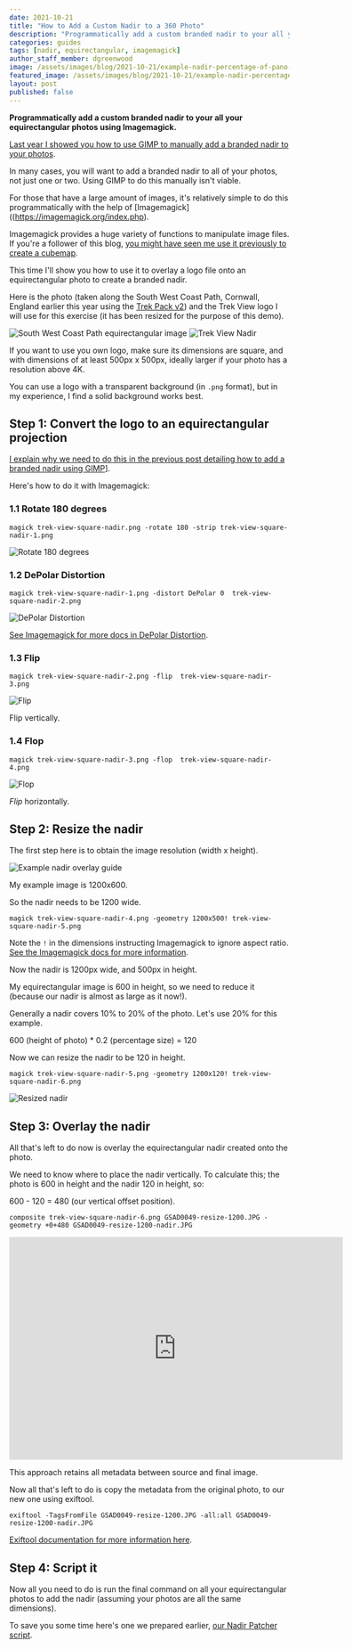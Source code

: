 ```yaml
---
date: 2021-10-21
title: "How to Add a Custom Nadir to a 360 Photo"
description: "Programmatically add a custom branded nadir to your all your equirectangular photos using Imagemagick."
categories: guides
tags: [nadir, equirectangular, imagemagick]
author_staff_member: dgreenwood
image: /assets/images/blog/2021-10-21/example-nadir-percentage-of-pano-meta.jpeg
featured_image: /assets/images/blog/2021-10-21/example-nadir-percentage-of-pano-sm.jpeg
layout: post
published: false
---
```


**Programmatically add a custom branded nadir to your all your equirectangular photos using Imagemagick.**

[Last year I showed you how to use GIMP to manually add a branded nadir to your photos](/blog/2020/adding-a-custom-nadir-to-360-video-photo).

In many cases, you will want to add a branded nadir to all of your photos, not just one or two. Using GIMP to do this manually isn't viable.

For those that have a large amount of images, it's relatively simple to do this programmatically with the help of [Imagemagick]((https://imagemagick.org/index.php).

Imagemagick provides a huge variety of functions to manipulate image files. If you're a follower of this blog, [you might have seen me use it previously to create a cubemap](/blog/2021/reverse-engineering-gopro-360-file-format-part-3).

This time I'll show you how to use it to overlay a logo file onto an equirectangular photo to create a branded nadir.

Here is the photo (taken along the South West Coast Path, Cornwall, England earlier this year using the [Trek Pack v2](/trek-pack)) and the Trek View logo I will use for this exercise (it has been resized for the purpose of this demo).

<img class="img-fluid" src="/assets/images/blog/2021-10-21/GSAD0049-resize-1200-nadir" alt="South West Coast Path equirectangular image" title="South West Coast Path equirectangular image" />

<img class="img-fluid" src="/assets/images/blog/2021-10-21/trek-view-square-nadir.png" alt="Trek View Nadir" title="Trek View Nadir" />

If you want to use you own logo, make sure its dimensions are square, and with dimensions of at least 500px x 500px, ideally larger if your photo has a resolution above 4K.

You can use a logo with a transparent background (in `.png` format), but in my experience, I find a solid background works best.

## Step 1: Convert the logo to an equirectangular projection

[I explain why we need to do this in the previous post detailing how to add a branded nadir using GIMP](/blog/2020/adding-a-custom-nadir-to-360-video-photo)].

Here's how to do it with Imagemagick:

### 1.1 Rotate 180 degrees
```
magick trek-view-square-nadir.png -rotate 180 -strip trek-view-square-nadir-1.png
```

<img class="img-fluid" src="/assets/images/blog/2021-10-21/trek-view-square-nadir-1.png" alt="Rotate 180 degrees" title="Rotate 180 degrees" />

### 1.2 DePolar Distortion

```
magick trek-view-square-nadir-1.png -distort DePolar 0  trek-view-square-nadir-2.png
```

<img class="img-fluid" src="/assets/images/blog/2021-10-21/trek-view-square-nadir-2.png" alt="DePolar Distortion" title="DePolar Distortion" />

[See Imagemagick for more docs in DePolar Distortion](https://legacy.imagemagick.org/Usage/distorts/).

### 1.3 Flip

```
magick trek-view-square-nadir-2.png -flip  trek-view-square-nadir-3.png
```

<img class="img-fluid" src="/assets/images/blog/2021-10-21/trek-view-square-nadir-3.png" alt="Flip" title="Flip" />

Flip vertically.

### 1.4 Flop

```
magick trek-view-square-nadir-3.png -flop  trek-view-square-nadir-4.png
```

<img class="img-fluid" src="/assets/images/blog/2021-10-21/trek-view-square-nadir-4.png" alt="Flop" title="Flop" />

_Flip_ horizontally.

## Step 2: Resize the nadir

The first step here is to obtain the image resolution (width x height).

<img class="img-fluid" src="/assets/images/blog/2021-10-21/example-nadir-percentage-of-pano.jpeg" alt="Example nadir overlay guide" title="Example nadir overlay guide" />

My example image is 1200x600.

So the nadir needs to be 1200 wide.

```
magick trek-view-square-nadir-4.png -geometry 1200x500! trek-view-square-nadir-5.png
```

Note the `!` in the dimensions instructing Imagemagick to ignore aspect ratio. [See the Imagemagick docs for more information](https://legacy.imagemagick.org/Usage/resize/#geometry).

Now the nadir is 1200px wide, and 500px in height.

My equirectangular image is 600 in height, so we need to reduce it (because our nadir is almost as large as it now!).

Generally a nadir covers 10% to 20% of the photo. Let's use 20% for this example. 

600 (height of photo) * 0.2 (percentage size) = 120

Now we can resize the nadir to be 120 in height.

```
magick trek-view-square-nadir-5.png -geometry 1200x120! trek-view-square-nadir-6.png
```

<img class="img-fluid" src="/assets/images/blog/2021-10-21/trek-view-square-nadir-6.png" alt="Resized nadir" title="Resized nadir" />

## Step 3: Overlay the nadir

All that's left to do now is overlay the equirectangular nadir created onto the photo.

We need to know where to place the nadir vertically. To calculate this; the photo is 600 in height and the nadir 120 in height, so:

600 - 120 = 480 (our vertical offset position).

```
composite trek-view-square-nadir-6.png GSAD0049-resize-1200.JPG -geometry +0+480 GSAD0049-resize-1200-nadir.JPG
```

<iframe width="600" height="400" allowfullscreen style="border-style:none;" src="https://www.trekview.org/trekviewer.htm#panorama=https://www.trekview.org/assets/images/blog/2021-10-21/GSAD0049-resize-1200-nadir.JPG&amp;autoLoad=true"></iframe>

This approach retains all metadata between source and final image.

Now all that's left to do is copy the metadata from the original photo, to our new one using exiftool.

```
exiftool -TagsFromFile GSAD0049-resize-1200.JPG -all:all GSAD0049-resize-1200-nadir.JPG
```

[Exiftool documentation for more information here](https://exiftool.org/exiftool_pod.html#COPYING-EXAMPLES).

## Step 4: Script it

Now all you need to do is run the final command on all your equirectangular photos to add the nadir (assuming your photos are all the same dimensions).

To save you some time here's one we prepared earlier, [our Nadir Patcher script](https://github.com/trek-view/nadir-patcher/).